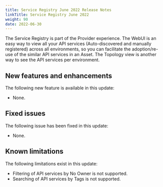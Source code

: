 ```yaml
---
title: Service Registry June 2022 Release Notes
linkTitle: Service Registry June 2022
weight: 90
date: 2022-06-30
---
```


The Service Registry is part of the Provider experience. The WebUI is an easy way to view all your API services (Auto-discovered and manually registered) across all environments, so you can facilitate the adoption/re-use of the similar API services in an Asset. The Topology view is another way to see the API services per environment.

## New features and enhancements

The following new feature is available in this update:

* None.

## Fixed issues

The following issue has been fixed in this update:

* None.

## Known limitations

The following limitations exist in this update:

* Filtering of API services by No Owner is not supported.
* Searching of API services by Tags is not supported.
